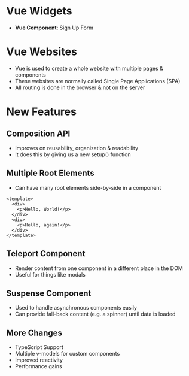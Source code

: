 # Vue Widgets

- **Vue Component**: Sign Up Form

# Vue Websites

- Vue is used to create a whole website with multiple pages & components
- These websites are normally called Single Page Applications (SPA)
- All routing is done in the browser & not on the server

# New Features

## Composition API

- Improves on reusability, organization & readability
- It does this by giving us a new setup() function

## Multiple Root Elements

- Can have many root elements side-by-side in a component

```vue
<template>
  <div>
    <p>Hello, World!</p>
  </div>
  <div>
    <p>Hello, again!</p>
  </div>
</template>
```

## Teleport Component

- Render content from one component in a different place in the DOM
- Useful for things like modals

## Suspense Component

- Used to handle asynchronous components easily
- Can provide fall-back content (e.g. a spinner) until data is loaded

## More Changes

- TypeScript Support
- Multiple v-models for custom components
- Improved reactivity
- Performance gains
